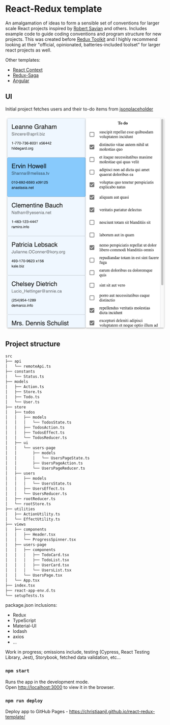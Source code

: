 

# React-Redux template 

An amalgamation of ideas to form a sensible set of conventions for larger scale React projects inspired by [Robert Savian] and others. 
Includes example code to guide coding conventions and program structure for new projects. This was created before [Redux Toolkit] and I 
highly recommend looking at their "official, opinionated, batteries-included toolset" for larger react projects as well. 

Other templates:
* [React Context](https://github.com/christiaanjl/react-context-template)
* [Redux-Saga](https://github.com/christiaanjl/react-saga-framework)
* [Angular](https://github.com/christiaanjl/angular-template)

## UI
Initial project fetches users and their to-do items from [jsonplaceholder](https://jsonplaceholder.typicode.com)

![screenshot](screenshot.png)

## Project structure

```
src
├── api
│   └── remoteApi.ts
├── constants
│   └── Status.ts
├── models
│   ├── Action.ts
│   ├── Store.ts
│   ├── Todo.ts
│   └── User.ts
├── store
│   ├── todos
│   │   ├── models
│   │   │   └── TodosState.ts
│   │   ├── TodosAction.ts
│   │   ├── TodosEffect.ts
│   │   └── TodosReducer.ts
│   ├── ui
│   │   └── users-page
│   │       ├── models
│   │       │   └── UsersPageState.ts
│   │       ├── UsersPageAction.ts
│   │       └── UsersPageReducer.ts
│   ├── users
│   │   ├── models
│   │   │   └── UsersState.ts
│   │   ├── UsersEffect.ts
│   │   └── UsersReducer.ts
│   ├── rootReducer.ts
│   └── rootStore.ts
├── utilities
│   ├── ActionUtility.ts
│   └── EffectUtility.ts
├── views
│   ├── components
│   │   ├── Header.tsx
│   │   └── ProgressSpinner.tsx
│   ├── users-page
│   │   ├── components
│   │   │   ├── TodoCard.tsx
│   │   │   ├── TodoList.tsx
│   │   │   ├── UserCard.tsx
│   │   │   └── UsersList.tsx
│   │   └── UsersPage.tsx
│   └── App.tsx
├── index.tsx
├── react-app-env.d.ts
└── setupTests.ts
```

package.json inclusions:
* Redux
* TypeScript
* Material-UI
* lodash
* axios
* ...


Work in progress; omissions include, testing (Cypress, React Testing Library, Jest), Storybook, fetched data validation, etc...

### `npm start`

Runs the app in the development mode.<br />
Open [http://localhost:3000](http://localhost:3000) to view it in the browser.

### `npm run deploy`

Deploy app to GitHub Pages - https://christiaanjl.github.io/react-redux-template/


[Robert Savian]: https://betterprogramming.pub/my-awesome-react-redux-structure-6044e5007e22
[Redux Toolkit]: https://redux-toolkit.js.org/

